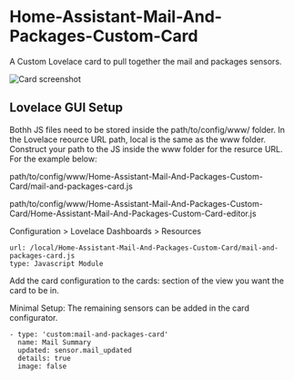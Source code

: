 # Home-Assistant-Mail-And-Packages-Custom-Card
A Custom Lovelace card to pull together the mail and packages sensors.

![Card screenshot](/card-image.png "Card screenshot")

## Lovelace GUI Setup

Bothh JS files need to be stored inside the path/to/config/www/ folder. In the Lovelace reource URL path, local is the same as the www folder. Construct your path to the JS inside the www folder for the resurce URL. For the example below:

path/to/config/www/Home-Assistant-Mail-And-Packages-Custom-Card/mail-and-packages-card.js

path/to/config/www/Home-Assistant-Mail-And-Packages-Custom-Card/Home-Assistant-Mail-And-Packages-Custom-Card-editor.js

Configuration > Lovelace Dashboards > Resources

```
url: /local/Home-Assistant-Mail-And-Packages-Custom-Card/mail-and-packages-card.js
type: Javascript Module
```
Add the card configuration to the cards: section of the view you want the card to be in.

Minimal Setup:
The remaining sensors can be added in the card configurator.
```
- type: 'custom:mail-and-packages-card'
  name: Mail Summary
  updated: sensor.mail_updated
  details: true
  image: false
```
